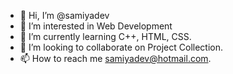 - 👋 Hi, I’m @samiyadev
- 👀 I’m interested in Web Development
- 🌱 I’m currently learning C++, HTML, CSS.
- 💞️ I’m looking to collaborate on Project Collection.
- 📫 How to reach me samiyadev@hotmail.com.

<!---
samiyadev/samiyadev is a ✨ special ✨ repository because its `README.md` (this file) appears on your GitHub profile.
You can click the Preview link to take a look at your changes.
--->

